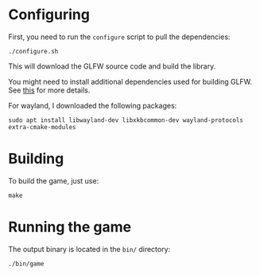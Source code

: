 # Configuring

First, you need to run the ```configure``` script to pull the dependencies:

```
./configure.sh
```

This will download the GLFW source code and build the library.

You might need to install additional dependencies used for building GLFW. See [this](https://www.glfw.org/docs/3.3/compile.html]) for more details.

For wayland, I downloaded the following packages:

```
sudo apt install libwayland-dev libxkbcommon-dev wayland-protocols extra-cmake-modules
```

# Building

To build the game, just use:

```
make
```

# Running the game

The output binary is located in the ```bin/``` directory:

```
./bin/game
```
